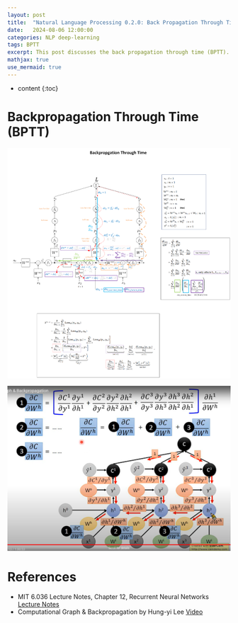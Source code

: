 ```yaml
---
layout: post
title:  "Natural Language Processing 0.2.0: Back Propagation Through Time (BPTT)"
date:   2024-08-06 12:00:00
categories: NLP deep-learning
tags: BPTT
excerpt: This post discusses the back propagation through time (BPTT).
mathjax: true
use_mermaid: true
---
```


* content
{:toc}

# Backpropagation Through Time (BPTT)

![bptt](/assets/images/NLP/004/bptt.png)  


![bptt-lee](/assets/images/NLP/004/bptt-hungyi-lee.png)



# References
- MIT 6.036 Lecture Notes, Chapter 12, Recurrent Neural Networks [Lecture Notes](https://phillipi.github.io/6.882/2020/notes/6.036_notes.pdf)
- Computational Graph & Backpropagation by Hung-yi Lee [Video](https://www.youtube.com/watch?v=-yhm3WdGFok)